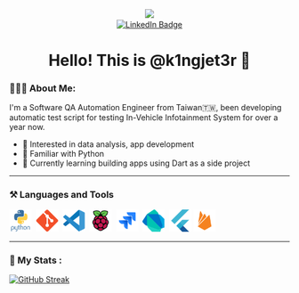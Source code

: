 <div id="header" align="center">
  <img src="https://media.giphy.com/media/tE48cYoHwM24ZiwauO/giphy.gif" width="250"/>
</div>

<div id="badges" align="center">
 <a href="https://www.linkedin.com/in/changting-lin/">
  <img src="https://img.shields.io/badge/LinkedIn-blue?style=for-the-badge&logo=linkedin&logoColor=white" alt="LinkedIn Badge"/>
 </a>
</div>

<h1 align="center">
 Hello! This is @k1ngjet3r 👋
</h1>

### 👨🏼‍💻 About Me:
I'm a Software QA Automation Engineer from Taiwan🇹🇼, been developing automatic test script for testing In-Vehicle Infotainment System for over a year now.
- 👀 Interested in data analysis, app development
- 🐍 Familiar with Python
- 🎯 Currently learning building apps using Dart as a side project

---

### ⚒️ Languages and Tools

<div>
  <img src="https://github.com/devicons/devicon/blob/master/icons/python/python-original-wordmark.svg" title="Python" **alt="Python" width="40" height="40"/>&nbsp;
  <img src="https://github.com/devicons/devicon/blob/master/icons/git/git-original.svg" title="Git"**alt="Git" width="40" height="40"/>&nbsp;
  <img src="https://github.com/devicons/devicon/blob/master/icons/vscode/vscode-original.svg" title="VScode"**alt="VScode" width="40" height="40"/>&nbsp;
  <img src="https://github.com/devicons/devicon/blob/master/icons/raspberrypi/raspberrypi-original.svg" title="Raspberrypi"**alt="Raspberrypi" width="40" height="40"/>&nbsp;
  <img src="https://github.com/devicons/devicon/blob/master/icons/jira/jira-original.svg" title="Jira"**alt="Jira" width="40" height="40"/>&nbsp;
  <img src="https://github.com/devicons/devicon/blob/master/icons/dart/dart-original.svg" title="Dart"**alt="Dart" width="40" height="40"/>&nbsp;
  <img src="https://github.com/devicons/devicon/blob/master/icons/flutter/flutter-original.svg" title="Flutter"**alt="Flutter" width="40" height="40"/>
  <img src="https://github.com/devicons/devicon/blob/master/icons/firebase/firebase-plain.svg" title="Firebase"**alt="Firebase" width="40" height="40"/>
</div>

---

### 🚀 My Stats :
[![GitHub Streak](http://github-readme-streak-stats.herokuapp.com?user=k1ngjet3r&theme=dark&background=000000)](https://git.io/streak-stats)
